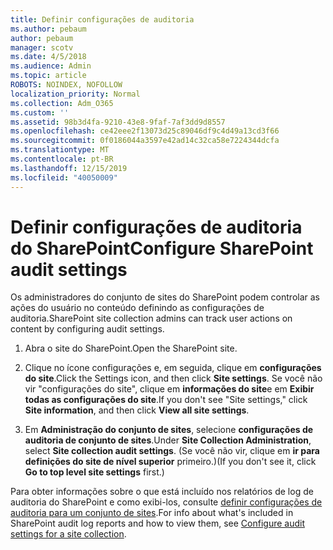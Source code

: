```yaml
---
title: Definir configurações de auditoria
ms.author: pebaum
author: pebaum
manager: scotv
ms.date: 4/5/2018
ms.audience: Admin
ms.topic: article
ROBOTS: NOINDEX, NOFOLLOW
localization_priority: Normal
ms.collection: Adm_O365
ms.custom: ''
ms.assetid: 98b3d4fa-9210-43e8-9faf-7af3dd9d8557
ms.openlocfilehash: ce42eee2f13073d25c89046df9c4d49a13cd3f66
ms.sourcegitcommit: 0f0186044a3597e42ad14c32ca58e7224344dcfa
ms.translationtype: MT
ms.contentlocale: pt-BR
ms.lasthandoff: 12/15/2019
ms.locfileid: "40050009"
---
```

# <a name="configure-sharepoint-audit-settings"></a><span data-ttu-id="a3083-102">Definir configurações de auditoria do SharePoint</span><span class="sxs-lookup"><span data-stu-id="a3083-102">Configure SharePoint audit settings</span></span>

<span data-ttu-id="a3083-103">Os administradores do conjunto de sites do SharePoint podem controlar as ações do usuário no conteúdo definindo as configurações de auditoria.</span><span class="sxs-lookup"><span data-stu-id="a3083-103">SharePoint site collection admins can track user actions on content by configuring audit settings.</span></span>
  
1. <span data-ttu-id="a3083-104">Abra o site do SharePoint.</span><span class="sxs-lookup"><span data-stu-id="a3083-104">Open the SharePoint site.</span></span>
    
2. <span data-ttu-id="a3083-105">Clique no ícone configurações e, em seguida, clique em **configurações do site**.</span><span class="sxs-lookup"><span data-stu-id="a3083-105">Click the Settings icon, and then click **Site settings**.</span></span> <span data-ttu-id="a3083-106">Se você não vir "configurações do site", clique em **informações do site**e em **Exibir todas as configurações do site**.</span><span class="sxs-lookup"><span data-stu-id="a3083-106">If you don't see "Site settings," click **Site information**, and then click **View all site settings**.</span></span>
    
3. <span data-ttu-id="a3083-107">Em **Administração do conjunto de sites**, selecione **configurações de auditoria de conjunto de sites**.</span><span class="sxs-lookup"><span data-stu-id="a3083-107">Under **Site Collection Administration**, select **Site collection audit settings**.</span></span> <span data-ttu-id="a3083-108">(Se você não vir, clique em **ir para definições do site de nível superior** primeiro.)</span><span class="sxs-lookup"><span data-stu-id="a3083-108">(If you don't see it, click **Go to top level site settings** first.)</span></span> 
    
<span data-ttu-id="a3083-109">Para obter informações sobre o que está incluído nos relatórios de log de auditoria do SharePoint e como exibi-los, consulte [definir configurações de auditoria para um conjunto de sites](https://go.microsoft.com/fwlink/?linkid=404050).</span><span class="sxs-lookup"><span data-stu-id="a3083-109">For info about what's included in SharePoint audit log reports and how to view them, see [Configure audit settings for a site collection](https://go.microsoft.com/fwlink/?linkid=404050).</span></span>
  

